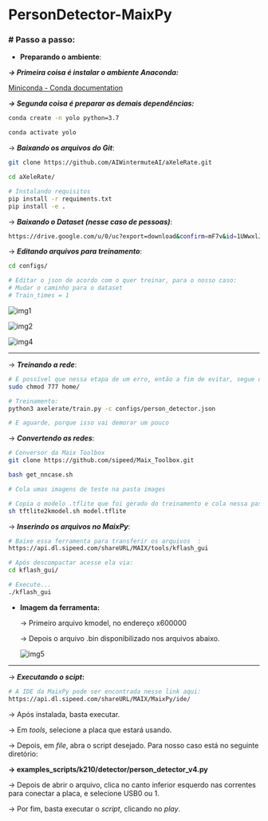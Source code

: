 # PersonDetector-MaixPy
### # Passo a passo:

+ **Preparando o ambiente**:

***→ Primeira coisa é instalar o ambiente Anaconda:*** 

[Miniconda - Conda documentation](https://docs.conda.io/en/latest/miniconda.html)

***→ Segunda coisa é preparar as demais dependências:***

```bash
conda create -n yolo python=3.7

conda activate yolo
```

→ ***Baixando os arquivos do Git***:

```bash
git clone https://github.com/AIWintermuteAI/aXeleRate.git

cd aXeleRate/

# Instalando requisitos
pip install -r requiments.txt              
pip install -e .
```

→ ***Baixando o Dataset (nesse caso de pessoas)***:

```bash
https://drive.google.com/u/0/uc?export=download&confirm=mF7v&id=1UWwxlJm5JH_JiBY9PoLgGyHsRDzBqRGU
```

→ ***Editando arquivos para treinamento***:

```bash
cd configs/

# Editar o json de acordo com o quer treinar, para o nosso caso:
# Mudar o caminho para o dataset
# Train_times = 1
```
![img1](https://user-images.githubusercontent.com/46756608/136563642-84bae9ec-630a-4a6a-b2e6-e00051e43438.png)

![img2](https://user-images.githubusercontent.com/46756608/136563653-a1ac72b4-1b0e-4569-95b2-25f55eb0546c.png)

![img4](https://user-images.githubusercontent.com/46756608/136563663-36ba88db-df9f-49bd-a2f8-3f1f013824c0.png)

---

→ ***Treinando a rede***:

```bash
# É possível que nessa etapa de um erro, então a fim de evitar, segue o comando abaixo:
sudo chmod 777 home/

# Treinamento:
python3 axelerate/train.py -c configs/person_detector.json

# E aguarde, porque isso vai demorar um pouco 
```

→ ***Convertendo as redes***:

```bash
# Conversor da Maix Toolbox
git clone https://github.com/sipeed/Maix_Toolbox.git

bash get_nncase.sh

# Cola umas imagens de teste na pasta images

# Copia o modelo .tflite que foi gerado do treinamento e cola nessa pasta
sh tftlite2kmodel.sh model.tflite
```

→ ***Inserindo os arquivos no MaixPy***:

```bash
# Baixe essa ferramenta para transferir os arquivos  :
https://api.dl.sipeed.com/shareURL/MAIX/tools/kflash_gui

# Após descompactar acesse ela via:
cd kflash_gui/

# Execute...
./kflash_gui
```

- **Imagem da ferramenta:**
    
    → Primeiro arquivo kmodel, no endereço x600000
    
    → Depois o arquivo .bin disponibilizado nos arquivos abaixo.
    
   ![img5](https://user-images.githubusercontent.com/46756608/136563693-c360e96f-a8ad-437b-b2d7-eb64d0628748.png)


---

→ ***Executando o scipt*:**

```bash
# A IDE da MaixPy pode ser encontrada nesse link aqui: 
https://api.dl.sipeed.com/shareURL/MAIX/MaixPy/ide/

```

→ Após instalada, basta executar. 

→ Em *tools*, selecione a placa que estará usando. 

→ Depois, em *file*, abra o script desejado. Para nosso caso está no seguinte diretório: 

**→ examples_scripts/k210/detector/person_detector_v4.py**

→ Depois de abrir o arquivo, clica no canto inferior esquerdo nas correntes para conectar a placa, e selecione USB0 ou 1. 

→ Por fim, basta executar o *script*, clicando no *play*.
